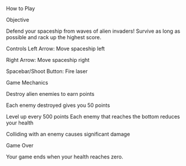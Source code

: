 How to Play 

Objective 

Defend your spaceship from waves of alien invaders! Survive as long as possible and rack up the highest score.

Controls Left Arrow: Move spaceship left

Right Arrow: Move spaceship right

Spacebar/Shoot Button: Fire laser

Game Mechanics 

Destroy alien enemies to earn points 

Each enemy destroyed gives you 50 points 

Level up every 500 points Each enemy that reaches the bottom reduces your health 

Colliding with an enemy causes significant damage 

Game Over 

Your game ends when your health reaches zero. 
